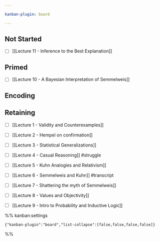 ```yaml
---

kanban-plugin: board

---
```


## Not Started

- [ ] [[Lecture 11 - Inference to the Best Explanation]]


## Primed

- [ ] [[Lecture 10 - A Bayesian Interpretation of Semmelweis]]


## Encoding



## Retaining

- [ ] [[Lecture 1 - Validity and Counterexamples]]
- [ ] [[Lecture 2 - Hempel on confirmation]]
- [ ] [[Lecture 3 - Statistical Generalizations]]
- [ ] [[Lecture 4 - Casual Reasoning]] #struggle
- [ ] [[Lecture 5 - Kuhn Analogies and Relativism]]
- [ ] [[Lecture 6 - Semmelweis and Kuhn]] #transcript
- [ ] [[Lecture 7 - Shattering the myth of Semmelweis]]
- [ ] [[Lecture 8 - Values and Objectivity]]
- [ ] [[Lecture 9 - Intro to Probability and Inductive Logic]]




%% kanban:settings
```
{"kanban-plugin":"board","list-collapse":[false,false,false,false]}
```
%%